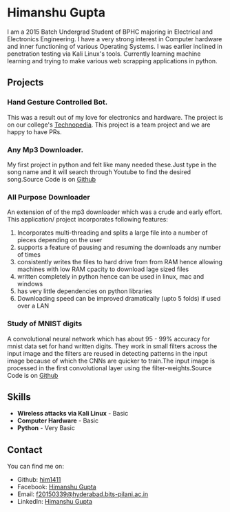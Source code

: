 # Himanshu Gupta

I am a 2015 Batch Undergrad Student of BPHC majoring in Electrical and Electronics Engineering. I have a very strong interest in Computer hardware and inner functioning of various Operating Systems. I was earlier inclined in penetration testing via Kali Linux's tools. Currently learning machine learning and trying to make various web scrapping applications in python. 

## Projects

### Hand Gesture Controlled Bot.

This was a result out of my love for electronics and hardware.
The project is on our college's [Technopedia](https://technopediabphc.wordpress.com/2016/08/21/hand-gesture-controlled-robotieee-team/).  This project is a team project and we are happy to have PRs.

### Any Mp3 Downloader.

My first project in python and felt like many needed these.Just type in the song name and it will search through Youtube to find the desired song.Source Code is on [Github](https://github.com/him1411/youtube-mp3-downloader)


### All Purpose Downloader

An extension of of the mp3 downloader which was a crude and early effort. This application/ project incorporates following features: 
1) Incorporates multi-threading and splits a large file into a number of pieces depending on the user
2) supports a feature of pausing and resuming the downloads any number of times
3) consistently writes the files to hard drive from from RAM hence allowing machines with low RAM cpacity to download lage sized files
4) written completely in python hence can be used in linux, mac and windows
5) has very little dependencies on python libraries
6) Downloading speed can be improved dramatically (upto 5 folds) if used over a LAN


### Study of MNIST digits 

A convolutional neural network which has about 95 - 99% accuracy for mnist data set for hand written digits. They work in small filters across the input image and the filters are reused in detecting patterns in the input image because of which the CNNs are quicker to train.The input image is processed in the first convolutional layer using the filter-weights.Source Code is on [Github](https://github.com/him1411/neural-net)


## Skills

* **Wireless attacks via Kali Linux** - Basic
* **Computer Hardware** - Basic
* **Python** - Very Basic

## Contact

You can find me on:

* Github: [him1411](https://github.com/him1411)
* Facebook: [Himanshu Gupta](https://www.facebook.com/him.gupta95)
* Email: [f20150339@hyderabad.bits-pilani.ac.in](mailto:f20150339@hyderabad.bits-pilani.ac.in)
* LinkedIn: [Himanshu Gupta](https://www.linkedin.com/in/himanshu-gupta-907377124?trk=hp-identity-photo)
